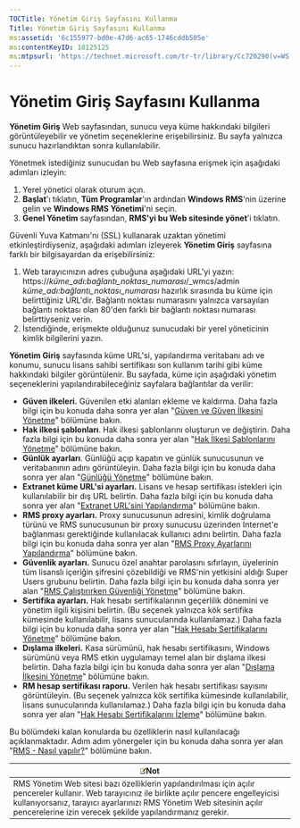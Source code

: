 ```yaml
---
TOCTitle: Yönetim Giriş Sayfasını Kullanma
Title: Yönetim Giriş Sayfasını Kullanma
ms:assetid: '6c155977-bd0e-47d6-ac65-1746cddb505e'
ms:contentKeyID: 18125125
ms:mtpsurl: 'https://technet.microsoft.com/tr-tr/library/Cc720290(v=WS.10)'
---
```


Yönetim Giriş Sayfasını Kullanma
================================

**Yönetim Giriş** Web sayfasından, sunucu veya küme hakkındaki bilgileri görüntüleyebilir ve yönetim seçeneklerine erişebilirsiniz. Bu sayfa yalnızca sunucu hazırlandıktan sonra kullanılabilir.

Yönetmek istediğiniz sunucudan bu Web sayfasına erişmek için aşağıdaki adımları izleyin:

1.  Yerel yönetici olarak oturum açın.
2.  **Başlat**'ı tıklatın, **Tüm Programlar**'ın ardından **Windows RMS**'nin üzerine gelin ve **Windows RMS Yönetimi**'ni seçin.
3.  **Genel Yönetim** sayfasından, **RMS'yi bu Web sitesinde yönet**'i tıklatın.

Güvenli Yuva Katmanı'nı (SSL) kullanarak uzaktan yönetimi etkinleştirdiyseniz, aşağıdaki adımları izleyerek **Yönetim Giriş** sayfasına farklı bir bilgisayardan da erişebilirsiniz:

1.  Web tarayıcınızın adres çubuğuna aşağıdaki URL'yi yazın:
    https://*küme\_adı:bağlantı\_noktası\_numarası*/\_wmcs/admin
    *küme\_adı:bağlantı\_noktası\_numarası* hazırlık sırasında bu küme için belirttiğiniz URL'dir. Bağlantı noktası numarasını yalnızca varsayılan bağlantı noktası olan 80'den farklı bir bağlantı noktası numarası belirttiyseniz verin.
2.  İstendiğinde, erişmekte olduğunuz sunucudaki bir yerel yöneticinin kimlik bilgilerini yazın.

**Yönetim Giriş** sayfasında küme URL'si, yapılandırma veritabanı adı ve konumu, sunucu lisans sahibi sertifikası son kullanım tarihi gibi küme hakkındaki bilgiler görüntülenir. Bu sayfada, küme için aşağıdaki yönetim seçeneklerini yapılandırabileceğiniz sayfalara bağlantılar da verilir:

-   **Güven ilkeleri.** Güvenilen etki alanları ekleme ve kaldırma. Daha fazla bilgi için bu konuda daha sonra yer alan "[Güven ve Güven İlkesini Yönetme](https://technet.microsoft.com/1c96ee74-fd28-4511-be21-087e2b04c3ee)" bölümüne bakın.
-   **Hak ilkesi şablonları**. Hak ilkesi şablonlarını oluşturun ve değiştirin. Daha fazla bilgi için bu konuda daha sonra yer alan "[Hak İlkesi Şablonlarını Yönetme](https://technet.microsoft.com/718286dc-3399-4556-96c9-ec3a33d31877)" bölümüne bakın.
-   **Günlük ayarları**. Günlüğü açıp kapatın ve günlük sunucusunun ve veritabanının adını görüntüleyin. Daha fazla bilgi için bu konuda daha sonra yer alan "[Günlüğü Yönetme](https://technet.microsoft.com/8fccfc57-2135-494e-8e44-f6191bf5e4a0)" bölümüne bakın.
-   **Extranet küme URL'si ayarları.** Lisans ve hesap sertifikası istekleri için kullanılabilir bir dış URL belirtin. Daha fazla bilgi için bu konuda daha sonra yer alan "[Extranet URL'sini Yapılandırma](https://technet.microsoft.com/88fec9ff-c96c-4d20-8856-0485e7507572)" bölümüne bakın.
-   **RMS proxy ayarları.** Proxy sunucusunun adresini, kimlik doğrulama türünü ve RMS sunucusunun bir proxy sunucusu üzerinden Internet'e bağlanması gerektiğinde kullanılacak kullanıcı adını belirtin. Daha fazla bilgi için bu konuda daha sonra yer alan "[RMS Proxy Ayarlarını Yapılandırma](https://technet.microsoft.com/179d2970-62e9-4487-aa5b-f4334234991e)" bölümüne bakın.
-   **Güvenlik ayarları.** Sunucu özel anahtar parolasını sıfırlayın, üyelerinin tüm lisanslı içeriğin şifresini çözebildiği ve RMS'nin yetkisini aldığı Super Users grubunu belirtin. Daha fazla bilgi için bu konuda daha sonra yer alan "[RMS Çalıştırırken Güvenliği Yönetme](https://technet.microsoft.com/62050812-de4f-4392-8d63-f2f89aa01ed4)" bölümüne bakın.
-   **Sertifika ayarları.** Hak hesabı sertifikalarının geçerlilik dönemini ve yönetim ilgili kişisini belirtin. (Bu seçenek yalnızca kök sertifika kümesinde kullanılabilir, lisans sunucularında kullanılamaz.) Daha fazla bilgi için bu konuda daha sonra yer alan "[Hak Hesabı Sertifikalarını Yönetme](https://technet.microsoft.com/49c5c2ba-e197-4e4b-b3b3-b3248f068bcc)" bölümüne bakın.
-   **Dışlama ilkeleri.** Kasa sürümünü, hak hesabı sertifikasını, Windows sürümünü veya RMS etkin uygulamayı temel alan bir dışlama ilkesi belirtin. Daha fazla bilgi için bu konuda daha sonra yer alan "[Dışlama İlkesini Yönetme](https://technet.microsoft.com/ee31e099-e095-4648-95da-0009fbeb48cb)" bölümüne bakın.
-   **RM hesap sertifikası raporu.** Verilen hak hesabı sertifikası sayısını görüntüleyin. (Bu seçenek yalnızca kök sertifika kümesinde kullanılabilir, lisans sunucularında kullanılamaz.) Daha fazla bilgi için bu konuda daha sonra yer alan "[Hak Hesabı Sertifikalarını İzleme](https://technet.microsoft.com/5bb0f3cf-fc44-4e60-a93f-c789d6f8a902)" bölümüne bakın.

Bu bölümdeki kalan konularda bu özelliklerin nasıl kullanılacağı açıklanmaktadır. Adım adım yönergeler için bu konuda daha sonra yer alan "[RMS - Nasıl yapılır?](https://technet.microsoft.com/82032075-f361-438f-a2c4-93ab29ae6cff)" bölümüne bakın.

| ![](images/Cc720290.note(WS.10).gif)Not                                                                                                                                                                                                                     |
|------------------------------------------------------------------------------------------------------------------------------------------------------------------------------------------------------------------------------------------------------------------------------------------|
| RMS Yönetim Web sitesi bazı özelliklerin yapılandırılması için açılır pencereler kullanır. Web tarayıcınız ile birlikte açılır pencere engelleyicisi kullanıyorsanız, tarayıcı ayarlarınızı RMS Yönetim Web sitesinin açılır pencerelerine izin verecek şekilde yapılandırmanız gerekir. |
